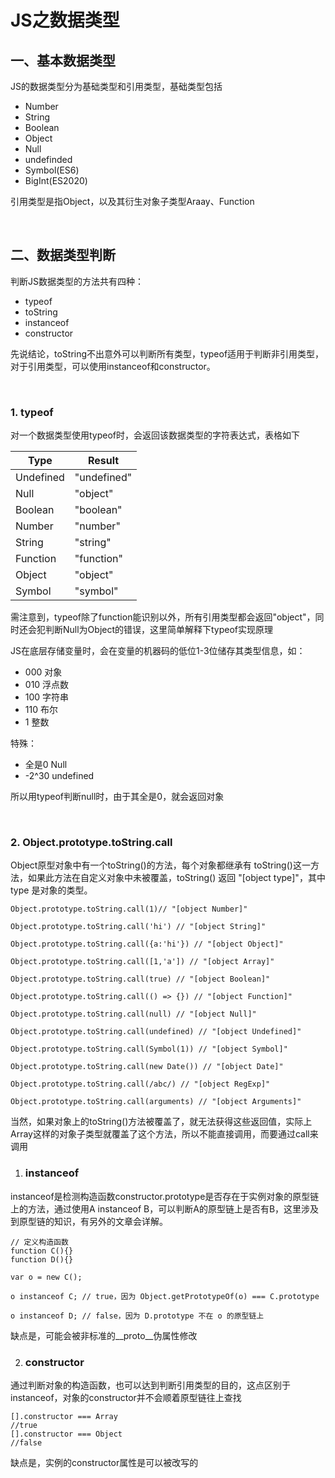 # JS之数据类型

## 一、基本数据类型
JS的数据类型分为基础类型和引用类型，基础类型包括
- Number
- String
- Boolean
- Object
- Null
- undefinded
- Symbol(ES6)
- BigInt(ES2020)

引用类型是指Object，以及其衍生对象子类型Araay、Function

<br/>

## 二、数据类型判断
判断JS数据类型的方法共有四种：
- typeof
- toString
- instanceof
- constructor
  
先说结论，toString不出意外可以判断所有类型，typeof适用于判断非引用类型，对于引用类型，可以使用instanceof和constructor。

<br/>

### 1.  typeof
对一个数据类型使用typeof时，会返回该数据类型的字符表达式，表格如下


  Type | Result
  --- | --
  Undefined | "undefined"
  Null | "object"
  Boolean | "boolean"
  Number | "number"
  String | "string"
  Function | "function"
  Object | "object"
  Symbol | "symbol"

需注意到，typeof除了function能识别以外，所有引用类型都会返回"object"，同时还会犯判断Null为Object的错误，这里简单解释下typeof实现原理

JS在底层存储变量时，会在变量的机器码的低位1-3位储存其类型信息，如：
    
  - 000 对象
  - 010 浮点数
  - 100 字符串
  - 110 布尔
  - 1 整数

  特殊：
  - 全是0 Null
  - -2^30 undefined

所以用typeof判断null时，由于其全是0，就会返回对象

<br/>  

### 2. Object.prototype.toString.call
Object原型对象中有一个toString()的方法，每个对象都继承有 toString()这一方法，如果此方法在自定义对象中未被覆盖，toString() 返回 "[object type]"，其中 type 是对象的类型。

    Object.prototype.toString.call(1)// "[object Number]"

    Object.prototype.toString.call('hi') // "[object String]"

    Object.prototype.toString.call({a:'hi'}) // "[object Object]"

    Object.prototype.toString.call([1,'a']) // "[object Array]"

    Object.prototype.toString.call(true) // "[object Boolean]"

    Object.prototype.toString.call(() => {}) // "[object Function]"

    Object.prototype.toString.call(null) // "[object Null]"

    Object.prototype.toString.call(undefined) // "[object Undefined]"

    Object.prototype.toString.call(Symbol(1)) // "[object Symbol]"

    Object.prototype.toString.call(new Date()) // "[object Date]"

    Object.prototype.toString.call(/abc/) // "[object RegExp]"

    Object.prototype.toString.call(arguments) // "[object Arguments]"

当然，如果对象上的toString()方法被覆盖了，就无法获得这些返回值，实际上Array这样的对象子类型就覆盖了这个方法，所以不能直接调用，而要通过call来调用

1. ### instanceof
instanceof是检测构造函数constructor.prototype是否存在于实例对象的原型链上的方法，通过使用A instanceof B，可以判断A的原型链上是否有B，这里涉及到原型链的知识，有另外的文章会详解。

    // 定义构造函数
    function C(){}
    function D(){}

    var o = new C();

    o instanceof C; // true，因为 Object.getPrototypeOf(o) === C.prototype

    o instanceof D; // false，因为 D.prototype 不在 o 的原型链上

缺点是，可能会被非标准的__proto__伪属性修改

2. ### constructor
通过判断对象的构造函数，也可以达到判断引用类型的目的，这点区别于instanceof，对象的constructor并不会顺着原型链往上查找

    [].constructor === Array
    //true
    [].constructor === Object
    //false

缺点是，实例的constructor属性是可以被改写的
